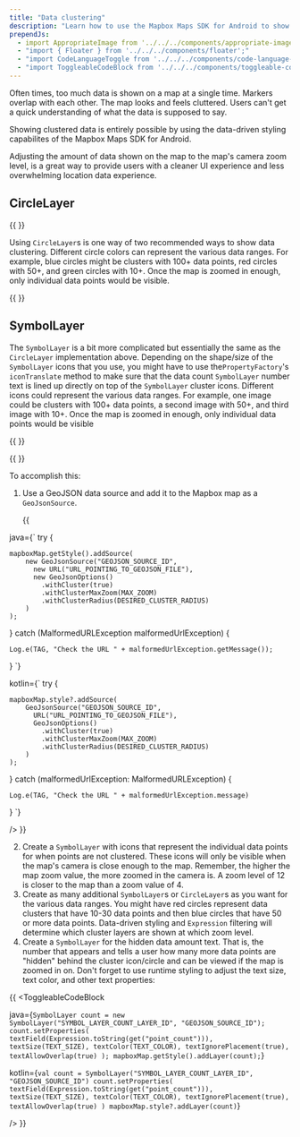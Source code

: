 ```yaml
---
title: "Data clustering"
description: "Learn how to use the Mapbox Maps SDK for Android to show clustered data on the map."
prependJs:
  - import AppropriateImage from '../../../components/appropriate-image';
  - "import { Floater } from '../../../components/floater';"
  - "import CodeLanguageToggle from '../../../components/code-language-toggle';"
  - "import ToggleableCodeBlock from '../../../components/toggleable-code-block';"
---
```


Often times, too much data is shown on a map at a single time. Markers overlap with each other. The map looks and feels cluttered. Users can't get a quick understanding of what the data is supposed to say. 

Showing clustered data is entirely possible by using the data-driven styling capabilites of the Mapbox Maps SDK for Android.

Adjusting the amount of data shown on the map to the map's camera zoom level, is a great way to provide users with a cleaner UI experience and less overwhelming location data experience. 
	

## CircleLayer

{{
  <Floater
    url="https://github.com/mapbox/mapbox-android-demo/blob/master/MapboxAndroidDemo/src/main/java/com/mapbox/mapboxandroiddemo/examples/dds/CircleLayerClusteringActivity.java"
    title="CircleLayer clustering"
    category="example"
    text="Use GeoJSON data and layers to show data with circle clusters"
  />
}}

Using `CircleLayer`s is one way of two recommended ways to show data clustering. Different circle colors can represent the various data ranges. For example, blue circles might be clusters with 100+ data points, red circles with 50+, and green circles with 10+. Once the map is zoomed in enough, only individual data points would be visible.


{{
<AppropriateImage imageId="CircleLayerCluster" className="block mx-auto pt18" />
}}

## SymbolLayer

The `SymbolLayer` is a bit more complicated but essentially the same as the `CircleLayer` implementation above. Depending on the shape/size of the `SymbolLayer` icons that you use, you might have to use the`PropertyFactory`'s `iconTranslate` method to make sure that the data count `SymbolLayer` number text is lined up directly on top of the `SymbolLayer` cluster icons. Different icons could represent the various data ranges. For example, one image could be clusters with 100+ data points, a second image with 50+, and third image with 10+. Once the map is zoomed in enough, only individual data points would be visible

{{
  <Floater
    url="https://github.com/mapbox/mapbox-android-demo/blob/master/MapboxAndroidDemo/src/main/java/com/mapbox/mapboxandroiddemo/examples/dds/ImageClusteringActivity.java"
    title="SymbolLayer clustering"
    category="example"
    text="Use GeoJSON data and layers to show data with various images as the cluster icons"
  />
}}

{{
<AppropriateImage imageId="SymbolLayerCluster" className="block mx-auto pt18" />
}}

To accomplish this:
	
1. Use a GeoJSON data source and add it to the Mapbox map as a `GeoJsonSource`.
	
	{{
<CodeLanguageToggle id="symbol-layer" />
<ToggleableCodeBlock

java={`
try {

	mapboxMap.getStyle().addSource(
		new GeoJsonSource("GEOJSON_SOURCE_ID",
		  new URL("URL_POINTING_TO_GEOJSON_FILE"),
		  new GeoJsonOptions()
		    .withCluster(true)
		    .withClusterMaxZoom(MAX_ZOOM)
		    .withClusterRadius(DESIRED_CLUSTER_RADIUS)
		)
	);
	
} catch (MalformedURLException malformedUrlException) {

	Log.e(TAG, "Check the URL " + malformedUrlException.getMessage());
	
}
`}

kotlin={`
try {

	mapboxMap.style?.addSource(
		GeoJsonSource("GEOJSON_SOURCE_ID",
		  URL("URL_POINTING_TO_GEOJSON_FILE"),
		  GeoJsonOptions()
		    .withCluster(true)
		    .withClusterMaxZoom(MAX_ZOOM)
		    .withClusterRadius(DESIRED_CLUSTER_RADIUS)
		)
	);
	
} catch (malformedUrlException: MalformedURLException) {
	
	Log.e(TAG, "Check the URL " + malformedUrlException.message)
	
}
`}

/>
}}

	
2. Create a `SymbolLayer` with icons that represent the individual data points for when points are not clustered. These icons will only be visible when the map's camera is close enough to the map. Remember, the higher the map zoom value, the more zoomed in the camera is. A zoom level of 12 is closer to the map than a zoom value of 4.
3. Create as many additional `SymbolLayer`s or `CircleLayer`s as you want for the various data ranges. You might have red circles represent data clusters that have 10-30 data points and then blue circles that have 50 or more data points. Data-driven styling and `Expression` filtering will determine which cluster layers are shown at which zoom level.
4. Create a `SymbolLayer` for the hidden data amount text. That is, the number that appears and tells a user how many more data points are "hidden" behind the cluster icon/circle and can be viewed if the map is zoomed in on. Don't forget to use runtime styling to adjust the text size, text color, and other text properties:

{{
<CodeLanguageToggle id="set-properties" />
<ToggleableCodeBlock

java={`
SymbolLayer count = new SymbolLayer("SYMBOL_LAYER_COUNT_LAYER_ID", "GEOJSON_SOURCE_ID");
    count.setProperties(
      textField(Expression.toString(get("point_count"))),
      textSize(TEXT_SIZE),
      textColor(TEXT_COLOR),
      textIgnorePlacement(true),
      textAllowOverlap(true)
    );
mapboxMap.getStyle().addLayer(count);
`}

kotlin={`
val count = SymbolLayer("SYMBOL_LAYER_COUNT_LAYER_ID", "GEOJSON_SOURCE_ID")
	count.setProperties(
		textField(Expression.toString(get("point_count"))),
		textSize(TEXT_SIZE),
		textColor(TEXT_COLOR),
		textIgnorePlacement(true),
		textAllowOverlap(true)
    )
mapboxMap.style?.addLayer(count)
`}

/>
}}